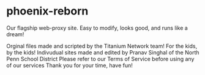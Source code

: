 # phoenix-reborn
Our flagship web-proxy site. Easy to modify, looks good, and runs like a dream!
<div>
Orginal files made and scripted by the Titanium Network team!
For the kids, by the kids!
Indivudual sites made and edited by Pranav Singhal of the North Penn School District
Please refer to our Terms of Service before using any of our services
Thank you for your time, have fun!
